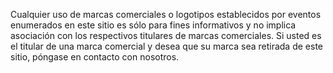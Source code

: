 <p>Cualquier uso de marcas comerciales o logotipos establecidos por eventos enumerados en este sitio es sólo para fines informativos y no implica asociación con los respectivos titulares de marcas comerciales. Si usted es el titular de una marca comercial y desea que su marca sea retirada de este sitio, póngase en contacto con nosotros.</p>
